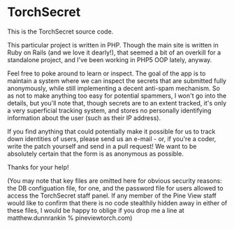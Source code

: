 TorchSecret
===========

This is the TorchSecret source code.

This particular project is written in PHP. Though the main site is written
in Ruby on Rails (and we love it dearly!), that seemed a bit of an overkill
for a standalone project, and I've been working in PHP5 OOP lately, anyway.

Feel free to poke around to learn or inspect. The goal of the app is to
maintain a system where we can inspect the secrets that are submitted fully
anonymously, while still implementing a decent anti-spam mechanism. So as not
to make anything too easy for potential spammers, I won't go into the details,
but you'll note that, though secrets are to an extent tracked, it's only a very
superficial tracking system, and stores no personally identifying information
about the user (such as their IP address).

If you find anything that could potentially make it possible for us to track
down identities of users, please send us an e-mail - or, if you're a coder,
write the patch yourself and send in a pull request! We want to be absolutely
certain that the form is as anonymous as possible.

Thanks for your help!

(You may note that key files are omitted here for obvious security reasons:
the DB configuation file, for one, and the password file for users allowed
to access the TorchSecret staff panel. If any member of the Pine View staff
would like to confirm that there is no code stealthily hidden away in either of
these files, I would be happy to oblige if you drop me a line at
matthew.dunnrankin % pineviewtorch.com)
